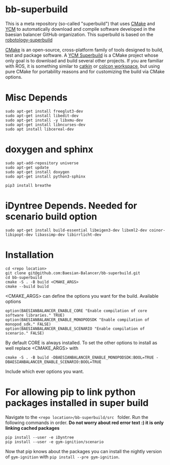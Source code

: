 # bb-superbuild

This is a meta repository (so-called "superbuild") that uses [CMake](https://cmake.org/) and [YCM](https://github.com/robotology/ycm) to automatically
download and compile software developed in the baesian balancer GitHub organization. This superbuild is based on the [robotology-superbuild](https://github.com/robotology/robotology-superbuild)

[CMake](https://cmake.org/) is an open-source, cross-platform family of tools designed to build, test and package software.
A [YCM Superbuild](http://robotology.github.io/ycm/gh-pages/git-master/index.html#superbuild) is a CMake project whose only goal is to download and build several other projects.
If you are familiar with ROS, it is something similar to [catkin](http://wiki.ros.org/catkin/workspaces) or [colcon workspace](https://colcon.readthedocs.io/en/released/user/quick-start.html), but using pure CMake for portability reasons and for customizing the build via CMake options.

<!-- Furthermore, the `robotology-superbuild` also contains some infrastructure to build **binaries** of the contained projects for some platforms.
You can read more about the superbuild concept in [YCM documentation](http://robotology.github.io/ycm/gh-pages/latest/index.html) or in the [related IRC paper](http://lornat75.github.io/papers/2018/domenichelli-irc.pdf). -->





# Misc Depends

```
sudo apt-get install freeglut3-dev
sudo apt-get install libedit-dev
sudo apt-get install -y libxmu-dev
sudo apt-get install libncurses-dev
sudo apt install libcereal-dev
```

# doxygen and sphinx

```
sudo apt-add-repository universe
sudo apt-get update
sudo apt-get install doxygen
sudo apt-get install python3-sphinx
```
```
pip3 install breathe
```

# iDyntree Depends. Needed for scenario build option

```
sudo apt-get install build-essential libeigen3-dev libxml2-dev coinor-libipopt-dev libassimp-dev libirrlicht-dev
```

# Installation

```
cd <repo location>
git clone git@github.com:Baesian-Balancer/bb-superbuild.git
cd bb-superbuild
cmake -S . -B build <CMAKE_ARGS>
cmake --build build
```

<CMAKE_ARGS> can define the options you want for the build. Available options
```
option(BAESIANBALANCER_ENABLE_CORE "Enable compilation of core software libraries." TRUE)
option(BAESIANBALANCER_ENABLE_MONOPODSDK "Enable compilation of monopod_sdk." FALSE)
option(BAESIANBALANCER_ENABLE_SCENARIO "Enable compilation of scenario." FALSE)
```
By default CORE is always installed. To set the other options to install as well replace <CMAKE_ARGS> with
```
cmake -S . -B build -DBAESIANBALANCER_ENABLE_MONOPODSDK:BOOL=TRUE -DBAESIANBALANCER_ENABLE_SCENARIO:BOOL=TRUE
```
Include which ever options you want.

# For allowing pip to link python packages installed in super build

Navigate to the `<repo location>/bb-superbuild/src ` folder. Run the following commands in order. **Do not worry about red error text :) it is only linking cached packages**

```
pip install --user -e iDyntree
pip install --user -e gym-ignition/scenario
```

Now that pip knows about the packages you can install the nightly version of `gym-ignition` with `pip install --pre gym-ignition`.
